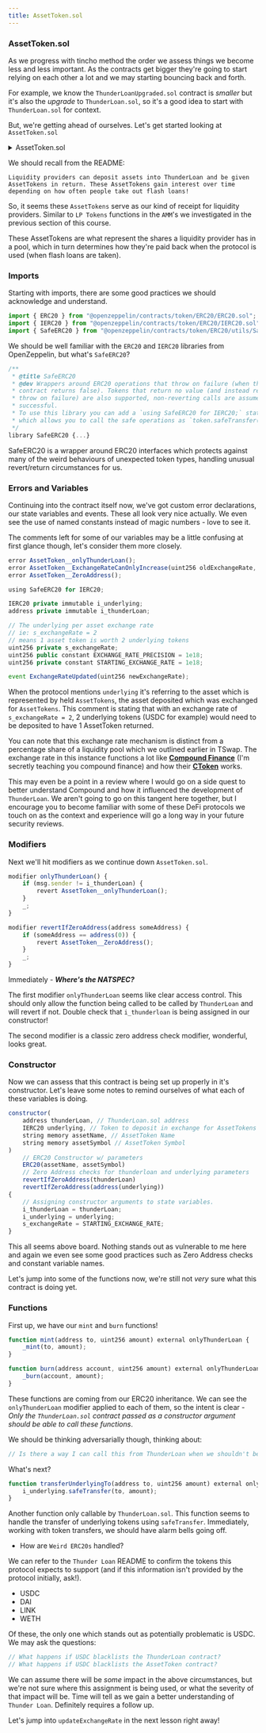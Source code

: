 ```yaml
---
title: AssetToken.sol
---
```


### AssetToken.sol

As we progress with tincho method the order we assess things we become less and less important. As the contracts get bigger they're going to start relying on each other a lot and we may starting bouncing back and forth.

For example, we know the `ThunderLoanUpgraded.sol` contract is _smaller_ but it's also the _upgrade_ to `ThunderLoan.sol`, so it's a good idea to start with `ThunderLoan.sol` for context.

But, we're getting ahead of ourselves. Let's get started looking at `AssetToken.sol`

<details>
<summary>AssetToken.sol</summary>

```js
// SPDX-License-Identifier: AGPL-3.0-only
pragma solidity 0.8.20;

import { ERC20 } from "@openzeppelin/contracts/token/ERC20/ERC20.sol";
import { IERC20 } from "@openzeppelin/contracts/token/ERC20/IERC20.sol";
import { SafeERC20 } from "@openzeppelin/contracts/token/ERC20/utils/SafeERC20.sol";

contract AssetToken is ERC20 {
    error AssetToken__onlyThunderLoan();
    error AssetToken__ExchangeRateCanOnlyIncrease(uint256 oldExchangeRate, uint256 newExchangeRate);
    error AssetToken__ZeroAddress();

    using SafeERC20 for IERC20;

    /*//////////////////////////////////////////////////////////////
                            STATE VARIABLES
    //////////////////////////////////////////////////////////////*/
    IERC20 private immutable i_underlying;
    address private immutable i_thunderLoan;

    // The underlying per asset exchange rate
    // ie: s_exchangeRate = 2
    // means 1 asset token is worth 2 underlying tokens
    uint256 private s_exchangeRate;
    uint256 public constant EXCHANGE_RATE_PRECISION = 1e18;
    uint256 private constant STARTING_EXCHANGE_RATE = 1e18;

    /*//////////////////////////////////////////////////////////////
                                 EVENTS
    //////////////////////////////////////////////////////////////*/
    event ExchangeRateUpdated(uint256 newExchangeRate);

    /*//////////////////////////////////////////////////////////////
                               MODIFIERS
    //////////////////////////////////////////////////////////////*/
    modifier onlyThunderLoan() {
        if (msg.sender != i_thunderLoan) {
            revert AssetToken__onlyThunderLoan();
        }
        _;
    }

    modifier revertIfZeroAddress(address someAddress) {
        if (someAddress == address(0)) {
            revert AssetToken__ZeroAddress();
        }
        _;
    }

    /*//////////////////////////////////////////////////////////////
                               FUNCTIONS
    //////////////////////////////////////////////////////////////*/
    constructor(
        address thunderLoan,
        IERC20 underlying,
        string memory assetName,
        string memory assetSymbol
    )
        ERC20(assetName, assetSymbol)
        revertIfZeroAddress(thunderLoan)
        revertIfZeroAddress(address(underlying))
    {
        i_thunderLoan = thunderLoan;
        i_underlying = underlying;
        s_exchangeRate = STARTING_EXCHANGE_RATE;
    }

    function mint(address to, uint256 amount) external onlyThunderLoan {
        _mint(to, amount);
    }

    function burn(address account, uint256 amount) external onlyThunderLoan {
        _burn(account, amount);
    }

    function transferUnderlyingTo(address to, uint256 amount) external onlyThunderLoan {
        i_underlying.safeTransfer(to, amount);
    }

    function updateExchangeRate(uint256 fee) external onlyThunderLoan {
        // 1. Get the current exchange rate
        // 2. How big the fee is should be divided by the total supply
        // 3. So if the fee is 1e18, and the total supply is 2e18, the exchange rate be multiplied by 1.5
        // if the fee is 0.5 ETH, and the total supply is 4, the exchange rate should be multiplied by 1.125
        // it should always go up, never down
        // newExchangeRate = oldExchangeRate * (totalSupply + fee) / totalSupply
        // newExchangeRate = 1 (4 + 0.5) / 4
        // newExchangeRate = 1.125
        uint256 newExchangeRate = s_exchangeRate * (totalSupply() + fee) / totalSupply();

        if (newExchangeRate <= s_exchangeRate) {
            revert AssetToken__ExchangeRateCanOnlyIncrease(s_exchangeRate, newExchangeRate);
        }
        s_exchangeRate = newExchangeRate;
        emit ExchangeRateUpdated(s_exchangeRate);
    }

    function getExchangeRate() external view returns (uint256) {
        return s_exchangeRate;
    }

    function getUnderlying() external view returns (IERC20) {
        return i_underlying;
    }
}

```

</details>


We should recall from the README:

    Liquidity providers can deposit assets into ThunderLoan and be given AssetTokens in return. These AssetTokens gain interest over time depending on how often people take out flash loans!

So, it seems these `AssetTokens` serve as our kind of receipt for liquidity providers. Similar to `LP Tokens` functions in the `AMM`'s we investigated in the previous section of this course.

These AssetTokens are what represent the shares a liquidity provider has in a pool, which in turn determines how they're paid back when the protocol is used (when flash loans are taken).

### Imports

Starting with imports, there are some good practices we should acknowledge and understand.

```js
import { ERC20 } from "@openzeppelin/contracts/token/ERC20/ERC20.sol";
import { IERC20 } from "@openzeppelin/contracts/token/ERC20/IERC20.sol";
import { SafeERC20 } from "@openzeppelin/contracts/token/ERC20/utils/SafeERC20.sol";
```

We should be well familiar with the `ERC20` and `IERC20` libraries from OpenZeppelin, but what's `SafeERC20`?

```js
/**
 * @title SafeERC20
 * @dev Wrappers around ERC20 operations that throw on failure (when the token
 * contract returns false). Tokens that return no value (and instead revert or
 * throw on failure) are also supported, non-reverting calls are assumed to be
 * successful.
 * To use this library you can add a `using SafeERC20 for IERC20;` statement to your contract,
 * which allows you to call the safe operations as `token.safeTransfer(...)`, etc.
 */
library SafeERC20 {...}
```

SafeERC20 is a wrapper around ERC20 interfaces which protects against many of the weird behaviours of unexpected token types, handling unusual revert/return circumstances for us.

### Errors and Variables

Continuing into the contract itself now, we've got custom error declarations, our state variables and events. These all look very nice actually. We even see the use of named constants instead of magic numbers - love to see it.

The comments left for some of our variables may be a little confusing at first glance though, let's consider them more closely.

```js
error AssetToken__onlyThunderLoan();
error AssetToken__ExchangeRateCanOnlyIncrease(uint256 oldExchangeRate, uint256 newExchangeRate);
error AssetToken__ZeroAddress();

using SafeERC20 for IERC20;

IERC20 private immutable i_underlying;
address private immutable i_thunderLoan;

// The underlying per asset exchange rate
// ie: s_exchangeRate = 2
// means 1 asset token is worth 2 underlying tokens
uint256 private s_exchangeRate;
uint256 public constant EXCHANGE_RATE_PRECISION = 1e18;
uint256 private constant STARTING_EXCHANGE_RATE = 1e18;

event ExchangeRateUpdated(uint256 newExchangeRate);
```

When the protocol mentions `underlying` it's referring to the asset which is represented by held `AssetTokens`, the asset deposited which was exchanged for `AssetTokens`. This comment is stating that with an exchange rate of `s_exchangeRate = 2`, 2 underlying tokens (USDC for example) would need to be deposited to have 1 AssetToken returned.

You can note that this exchange rate mechanism is distinct from a percentage share of a liquidity pool which we outlined earlier in TSwap. The exchange rate in this instance functions a lot like [**Compound Finance**](https://github.com/compound-finance/) (I'm secretly teaching you compound finance) and how their [**CToken**](https://github.com/compound-finance/compound-protocol/blob/master/contracts/CToken.sol) works.

This may even be a point in a review where I would go on a side quest to better understand Compound and how it influenced the development of `ThunderLoan`. We aren't going to go on this tangent here together, but I encourage you to become familiar with some of these DeFi protocols we touch on as the context and experience will go a long way in your future security reviews.

### Modifiers

Next we'll hit modifiers as we continue down `AssetToken.sol`.

```js
modifier onlyThunderLoan() {
    if (msg.sender != i_thunderLoan) {
        revert AssetToken__onlyThunderLoan();
    }
    _;
}

modifier revertIfZeroAddress(address someAddress) {
    if (someAddress == address(0)) {
        revert AssetToken__ZeroAddress();
    }
    _;
}
```

Immediately - **_Where's the NATSPEC?_**

The first modifier `onlyThunderLoan` seems like clear access control. This should only allow the function being called to be called by `ThunderLoan` and will revert if not. Double check that `i_thunderloan` is being assigned in our constructor!

The second modifier is a classic zero address check modifier, wonderful, looks great.

### Constructor

Now we can assess that this contract is being set up properly in it's constructor. Let's leave some notes to remind ourselves of what each of these variables is doing.

```js
constructor(
    address thunderLoan, // ThunderLoan.sol address
    IERC20 underlying, // Token to deposit in exchange for AssetTokens
    string memory assetName, // AssetToken Name
    string memory assetSymbol // AssetToken Symbol
)
    // ERC20 Constructor w/ parameters
    ERC20(assetName, assetSymbol)
    // Zero Address checks for thunderloan and underlying parameters
    revertIfZeroAddress(thunderLoan)
    revertIfZeroAddress(address(underlying))
{
    // Assigning constructor arguments to state variables.
    i_thunderLoan = thunderLoan;
    i_underlying = underlying;
    s_exchangeRate = STARTING_EXCHANGE_RATE;
}
```

This all seems above board. Nothing stands out as vulnerable to me here and again we even see some good practices such as Zero Address checks and constant variable names.

Let's jump into some of the functions now, we're still not _very_ sure what this contract is doing yet.

### Functions

First up, we have our `mint` and `burn` functions!

```js
function mint(address to, uint256 amount) external onlyThunderLoan {
    _mint(to, amount);
}

function burn(address account, uint256 amount) external onlyThunderLoan {
    _burn(account, amount);
}
```

These functions are coming from our ERC20 inheritance. We can see the `onlyThunderLoan` modifier applied to each of them, so the intent is clear - _Only the `ThunderLoan.sol` contract passed as a constructor argument should be able to call these functions_.

We should be thinking adversarially though, thinking about:

```js
// Is there a way I can call this from ThunderLoan when we shouldn't be able to?
```

What's next?

```js
function transferUnderlyingTo(address to, uint256 amount) external onlyThunderLoan {
    i_underlying.safeTransfer(to, amount);
}
```

Another function only callable by `ThunderLoan.sol`. This function seems to handle the transfer of underlying tokens using `safeTransfer`. Immediately, working with token transfers, we should have alarm bells going off.

- How are `Weird ERC20s` handled?

We can refer to the `Thunder Loan` README to confirm the tokens this protocol expects to support (and if this information isn't provided by the protocol initially, ask!).

- USDC
- DAI
- LINK
- WETH

Of these, the only one which stands out as potentially problematic is USDC. We may ask the questions:

```js
// What happens if USDC blacklists the ThunderLoan contract?
// What happens if USDC blacklists the AssetToken contract?
```

We can assume there will be _some_ impact in the above circumstances, but we're not sure where this assignment is being used, or what the severity of that impact will be. Time will tell as we gain a better understanding of `Thunder Loan`. Definitely requires a follow up.

Let's jump into `updateExchangeRate` in the next lesson right away!
